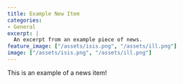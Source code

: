 ```yaml
---
title: Example New Item
categories:
- General
excerpt: |
  An excerpt from an example piece of news.
feature_image: ["/assets/isis.png", "/assets/ill.png"]
image: ["/assets/isis.png", "/assets/ill.png"]
---
```


This is an example of a news item!
